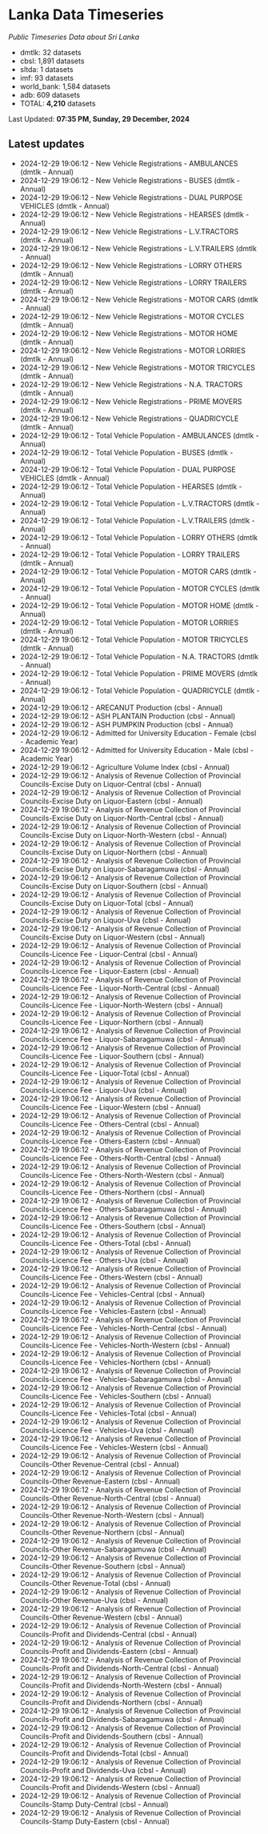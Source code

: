 # Lanka Data Timeseries
*Public Timeseries Data about Sri Lanka*

* dmtlk: 32 datasets
* cbsl: 1,891 datasets
* sltda: 1 datasets
* imf: 93 datasets
* world_bank: 1,584 datasets
* adb: 609 datasets
* TOTAL: **4,210** datasets

Last Updated: **07:35 PM, Sunday, 29 December, 2024**

## Latest updates

* 2024-12-29 19:06:12 - New Vehicle Registrations - AMBULANCES (dmtlk - Annual)
* 2024-12-29 19:06:12 - New Vehicle Registrations - BUSES (dmtlk - Annual)
* 2024-12-29 19:06:12 - New Vehicle Registrations - DUAL PURPOSE VEHICLES (dmtlk - Annual)
* 2024-12-29 19:06:12 - New Vehicle Registrations - HEARSES (dmtlk - Annual)
* 2024-12-29 19:06:12 - New Vehicle Registrations - L.V.TRACTORS (dmtlk - Annual)
* 2024-12-29 19:06:12 - New Vehicle Registrations - L.V.TRAILERS (dmtlk - Annual)
* 2024-12-29 19:06:12 - New Vehicle Registrations - LORRY OTHERS (dmtlk - Annual)
* 2024-12-29 19:06:12 - New Vehicle Registrations - LORRY TRAILERS (dmtlk - Annual)
* 2024-12-29 19:06:12 - New Vehicle Registrations - MOTOR CARS (dmtlk - Annual)
* 2024-12-29 19:06:12 - New Vehicle Registrations - MOTOR CYCLES (dmtlk - Annual)
* 2024-12-29 19:06:12 - New Vehicle Registrations - MOTOR HOME (dmtlk - Annual)
* 2024-12-29 19:06:12 - New Vehicle Registrations - MOTOR LORRIES (dmtlk - Annual)
* 2024-12-29 19:06:12 - New Vehicle Registrations - MOTOR TRICYCLES (dmtlk - Annual)
* 2024-12-29 19:06:12 - New Vehicle Registrations - N.A. TRACTORS (dmtlk - Annual)
* 2024-12-29 19:06:12 - New Vehicle Registrations - PRIME MOVERS (dmtlk - Annual)
* 2024-12-29 19:06:12 - New Vehicle Registrations - QUADRICYCLE (dmtlk - Annual)
* 2024-12-29 19:06:12 - Total Vehicle Population - AMBULANCES (dmtlk - Annual)
* 2024-12-29 19:06:12 - Total Vehicle Population - BUSES (dmtlk - Annual)
* 2024-12-29 19:06:12 - Total Vehicle Population - DUAL PURPOSE VEHICLES (dmtlk - Annual)
* 2024-12-29 19:06:12 - Total Vehicle Population - HEARSES (dmtlk - Annual)
* 2024-12-29 19:06:12 - Total Vehicle Population - L.V.TRACTORS (dmtlk - Annual)
* 2024-12-29 19:06:12 - Total Vehicle Population - L.V.TRAILERS (dmtlk - Annual)
* 2024-12-29 19:06:12 - Total Vehicle Population - LORRY OTHERS (dmtlk - Annual)
* 2024-12-29 19:06:12 - Total Vehicle Population - LORRY TRAILERS (dmtlk - Annual)
* 2024-12-29 19:06:12 - Total Vehicle Population - MOTOR CARS (dmtlk - Annual)
* 2024-12-29 19:06:12 - Total Vehicle Population - MOTOR CYCLES (dmtlk - Annual)
* 2024-12-29 19:06:12 - Total Vehicle Population - MOTOR HOME (dmtlk - Annual)
* 2024-12-29 19:06:12 - Total Vehicle Population - MOTOR LORRIES (dmtlk - Annual)
* 2024-12-29 19:06:12 - Total Vehicle Population - MOTOR TRICYCLES (dmtlk - Annual)
* 2024-12-29 19:06:12 - Total Vehicle Population - N.A. TRACTORS (dmtlk - Annual)
* 2024-12-29 19:06:12 - Total Vehicle Population - PRIME MOVERS (dmtlk - Annual)
* 2024-12-29 19:06:12 - Total Vehicle Population - QUADRICYCLE (dmtlk - Annual)
* 2024-12-29 19:06:12 - ARECANUT Production (cbsl - Annual)
* 2024-12-29 19:06:12 - ASH PLANTAIN Production (cbsl - Annual)
* 2024-12-29 19:06:12 - ASH PUMPKIN Production (cbsl - Annual)
* 2024-12-29 19:06:12 - Admitted for University Education - Female (cbsl - Academic Year)
* 2024-12-29 19:06:12 - Admitted for University Education - Male (cbsl - Academic Year)
* 2024-12-29 19:06:12 - Agriculture Volume Index (cbsl - Annual)
* 2024-12-29 19:06:12 - Analysis of Revenue Collection of Provincial Councils-Excise Duty on Liquor-Central (cbsl - Annual)
* 2024-12-29 19:06:12 - Analysis of Revenue Collection of Provincial Councils-Excise Duty on Liquor-Eastern (cbsl - Annual)
* 2024-12-29 19:06:12 - Analysis of Revenue Collection of Provincial Councils-Excise Duty on Liquor-North-Central (cbsl - Annual)
* 2024-12-29 19:06:12 - Analysis of Revenue Collection of Provincial Councils-Excise Duty on Liquor-North-Western (cbsl - Annual)
* 2024-12-29 19:06:12 - Analysis of Revenue Collection of Provincial Councils-Excise Duty on Liquor-Northern (cbsl - Annual)
* 2024-12-29 19:06:12 - Analysis of Revenue Collection of Provincial Councils-Excise Duty on Liquor-Sabaragamuwa (cbsl - Annual)
* 2024-12-29 19:06:12 - Analysis of Revenue Collection of Provincial Councils-Excise Duty on Liquor-Southern (cbsl - Annual)
* 2024-12-29 19:06:12 - Analysis of Revenue Collection of Provincial Councils-Excise Duty on Liquor-Total (cbsl - Annual)
* 2024-12-29 19:06:12 - Analysis of Revenue Collection of Provincial Councils-Excise Duty on Liquor-Uva (cbsl - Annual)
* 2024-12-29 19:06:12 - Analysis of Revenue Collection of Provincial Councils-Excise Duty on Liquor-Western (cbsl - Annual)
* 2024-12-29 19:06:12 - Analysis of Revenue Collection of Provincial Councils-Licence Fee - Liquor-Central (cbsl - Annual)
* 2024-12-29 19:06:12 - Analysis of Revenue Collection of Provincial Councils-Licence Fee - Liquor-Eastern (cbsl - Annual)
* 2024-12-29 19:06:12 - Analysis of Revenue Collection of Provincial Councils-Licence Fee - Liquor-North-Central (cbsl - Annual)
* 2024-12-29 19:06:12 - Analysis of Revenue Collection of Provincial Councils-Licence Fee - Liquor-North-Western (cbsl - Annual)
* 2024-12-29 19:06:12 - Analysis of Revenue Collection of Provincial Councils-Licence Fee - Liquor-Northern (cbsl - Annual)
* 2024-12-29 19:06:12 - Analysis of Revenue Collection of Provincial Councils-Licence Fee - Liquor-Sabaragamuwa (cbsl - Annual)
* 2024-12-29 19:06:12 - Analysis of Revenue Collection of Provincial Councils-Licence Fee - Liquor-Southern (cbsl - Annual)
* 2024-12-29 19:06:12 - Analysis of Revenue Collection of Provincial Councils-Licence Fee - Liquor-Total (cbsl - Annual)
* 2024-12-29 19:06:12 - Analysis of Revenue Collection of Provincial Councils-Licence Fee - Liquor-Uva (cbsl - Annual)
* 2024-12-29 19:06:12 - Analysis of Revenue Collection of Provincial Councils-Licence Fee - Liquor-Western (cbsl - Annual)
* 2024-12-29 19:06:12 - Analysis of Revenue Collection of Provincial Councils-Licence Fee - Others-Central (cbsl - Annual)
* 2024-12-29 19:06:12 - Analysis of Revenue Collection of Provincial Councils-Licence Fee - Others-Eastern (cbsl - Annual)
* 2024-12-29 19:06:12 - Analysis of Revenue Collection of Provincial Councils-Licence Fee - Others-North-Central (cbsl - Annual)
* 2024-12-29 19:06:12 - Analysis of Revenue Collection of Provincial Councils-Licence Fee - Others-North-Western (cbsl - Annual)
* 2024-12-29 19:06:12 - Analysis of Revenue Collection of Provincial Councils-Licence Fee - Others-Northern (cbsl - Annual)
* 2024-12-29 19:06:12 - Analysis of Revenue Collection of Provincial Councils-Licence Fee - Others-Sabaragamuwa (cbsl - Annual)
* 2024-12-29 19:06:12 - Analysis of Revenue Collection of Provincial Councils-Licence Fee - Others-Southern (cbsl - Annual)
* 2024-12-29 19:06:12 - Analysis of Revenue Collection of Provincial Councils-Licence Fee - Others-Total (cbsl - Annual)
* 2024-12-29 19:06:12 - Analysis of Revenue Collection of Provincial Councils-Licence Fee - Others-Uva (cbsl - Annual)
* 2024-12-29 19:06:12 - Analysis of Revenue Collection of Provincial Councils-Licence Fee - Others-Western (cbsl - Annual)
* 2024-12-29 19:06:12 - Analysis of Revenue Collection of Provincial Councils-Licence Fee - Vehicles-Central (cbsl - Annual)
* 2024-12-29 19:06:12 - Analysis of Revenue Collection of Provincial Councils-Licence Fee - Vehicles-Eastern (cbsl - Annual)
* 2024-12-29 19:06:12 - Analysis of Revenue Collection of Provincial Councils-Licence Fee - Vehicles-North-Central (cbsl - Annual)
* 2024-12-29 19:06:12 - Analysis of Revenue Collection of Provincial Councils-Licence Fee - Vehicles-North-Western (cbsl - Annual)
* 2024-12-29 19:06:12 - Analysis of Revenue Collection of Provincial Councils-Licence Fee - Vehicles-Northern (cbsl - Annual)
* 2024-12-29 19:06:12 - Analysis of Revenue Collection of Provincial Councils-Licence Fee - Vehicles-Sabaragamuwa (cbsl - Annual)
* 2024-12-29 19:06:12 - Analysis of Revenue Collection of Provincial Councils-Licence Fee - Vehicles-Southern (cbsl - Annual)
* 2024-12-29 19:06:12 - Analysis of Revenue Collection of Provincial Councils-Licence Fee - Vehicles-Total (cbsl - Annual)
* 2024-12-29 19:06:12 - Analysis of Revenue Collection of Provincial Councils-Licence Fee - Vehicles-Uva (cbsl - Annual)
* 2024-12-29 19:06:12 - Analysis of Revenue Collection of Provincial Councils-Licence Fee - Vehicles-Western (cbsl - Annual)
* 2024-12-29 19:06:12 - Analysis of Revenue Collection of Provincial Councils-Other Revenue-Central (cbsl - Annual)
* 2024-12-29 19:06:12 - Analysis of Revenue Collection of Provincial Councils-Other Revenue-Eastern (cbsl - Annual)
* 2024-12-29 19:06:12 - Analysis of Revenue Collection of Provincial Councils-Other Revenue-North-Central (cbsl - Annual)
* 2024-12-29 19:06:12 - Analysis of Revenue Collection of Provincial Councils-Other Revenue-North-Western (cbsl - Annual)
* 2024-12-29 19:06:12 - Analysis of Revenue Collection of Provincial Councils-Other Revenue-Northern (cbsl - Annual)
* 2024-12-29 19:06:12 - Analysis of Revenue Collection of Provincial Councils-Other Revenue-Sabaragamuwa (cbsl - Annual)
* 2024-12-29 19:06:12 - Analysis of Revenue Collection of Provincial Councils-Other Revenue-Southern (cbsl - Annual)
* 2024-12-29 19:06:12 - Analysis of Revenue Collection of Provincial Councils-Other Revenue-Total (cbsl - Annual)
* 2024-12-29 19:06:12 - Analysis of Revenue Collection of Provincial Councils-Other Revenue-Uva (cbsl - Annual)
* 2024-12-29 19:06:12 - Analysis of Revenue Collection of Provincial Councils-Other Revenue-Western (cbsl - Annual)
* 2024-12-29 19:06:12 - Analysis of Revenue Collection of Provincial Councils-Profit and Dividends-Central (cbsl - Annual)
* 2024-12-29 19:06:12 - Analysis of Revenue Collection of Provincial Councils-Profit and Dividends-Eastern (cbsl - Annual)
* 2024-12-29 19:06:12 - Analysis of Revenue Collection of Provincial Councils-Profit and Dividends-North-Central (cbsl - Annual)
* 2024-12-29 19:06:12 - Analysis of Revenue Collection of Provincial Councils-Profit and Dividends-North-Western (cbsl - Annual)
* 2024-12-29 19:06:12 - Analysis of Revenue Collection of Provincial Councils-Profit and Dividends-Northern (cbsl - Annual)
* 2024-12-29 19:06:12 - Analysis of Revenue Collection of Provincial Councils-Profit and Dividends-Sabaragamuwa (cbsl - Annual)
* 2024-12-29 19:06:12 - Analysis of Revenue Collection of Provincial Councils-Profit and Dividends-Southern (cbsl - Annual)
* 2024-12-29 19:06:12 - Analysis of Revenue Collection of Provincial Councils-Profit and Dividends-Total (cbsl - Annual)
* 2024-12-29 19:06:12 - Analysis of Revenue Collection of Provincial Councils-Profit and Dividends-Uva (cbsl - Annual)
* 2024-12-29 19:06:12 - Analysis of Revenue Collection of Provincial Councils-Profit and Dividends-Western (cbsl - Annual)
* 2024-12-29 19:06:12 - Analysis of Revenue Collection of Provincial Councils-Stamp Duty-Central (cbsl - Annual)
* 2024-12-29 19:06:12 - Analysis of Revenue Collection of Provincial Councils-Stamp Duty-Eastern (cbsl - Annual)